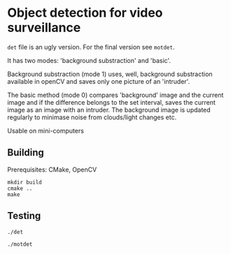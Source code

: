 # Object detection for video surveillance

`det` file is an ugly version. For the final version see `motdet`.

It has two modes: 'background substraction' and 'basic'.

Background substraction (mode 1) uses, well, background substraction available in openCV and saves only one picture of an 'intruder'.

The basic method (mode 0) compares 'background' image and the current image and if the difference belongs to the set interval, saves the current image as an image with an intruder. The background image is updated regularly to minimase noise from clouds/light changes etc.

Usable on mini-computers

## Building

Prerequisites: CMake, OpenCV

```
mkdir build
cmake ..
make
```

## Testing

```
./det
```

```
./motdet
```


